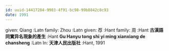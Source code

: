 ```yaml
---
id: uuid-14417204-9903-4f91-bc98-99b8842c8c93
date: 1991
---
```


given: Qiang :Latn
family: Zhou :Latn
given: 荐 :Hant
family: 周 :Hant
**古漢語同實异名現象的產生** :Hant
**Gu Hanyu tong shi yi ming xianxiang de chansheng** :Latn
In: 
**天津人民出版社** :Hant, 1991